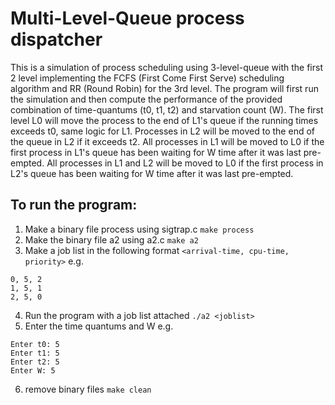 # Multi-Level-Queue process dispatcher
This is a simulation of process scheduling using 3-level-queue with the first 2 level implementing 
the FCFS (First Come First Serve) scheduling algorithm and RR (Round Robin) for the 3rd level. The 
program will first run the simulation and then compute the performance of the provided combination 
of time-quantums (t0, t1, t2) and starvation count (W). The first level L0 will move the process to 
the end of L1's queue if the running times exceeds t0, same logic for L1. Processes in L2 will be 
moved to the end of the queue in L2 if it exceeds t2. All processes in L1 will be moved to L0 if the 
first process in L1's queue has been waiting for W time after it was last pre-empted. All processes 
in L1 and L2 will be moved to L0 if the first process in L2's queue has been waiting for W time after it 
was last pre-empted. 

## To run the program:
1. Make a binary file process using sigtrap.c
`make process`
2. Make the binary file a2 using a2.c
`make a2`
3. Make a job list in the following format
`<arrival-time, cpu-time, priority>`
e.g.
```
0, 5, 2
1, 5, 1
2, 5, 0
```
4. Run the program with a job list attached
`./a2 <joblist>`
5. Enter the time quantums and W
e.g.
```
Enter t0: 5
Enter t1: 5
Enter t2: 5
Enter W: 5
```
6. remove binary files
`make clean`